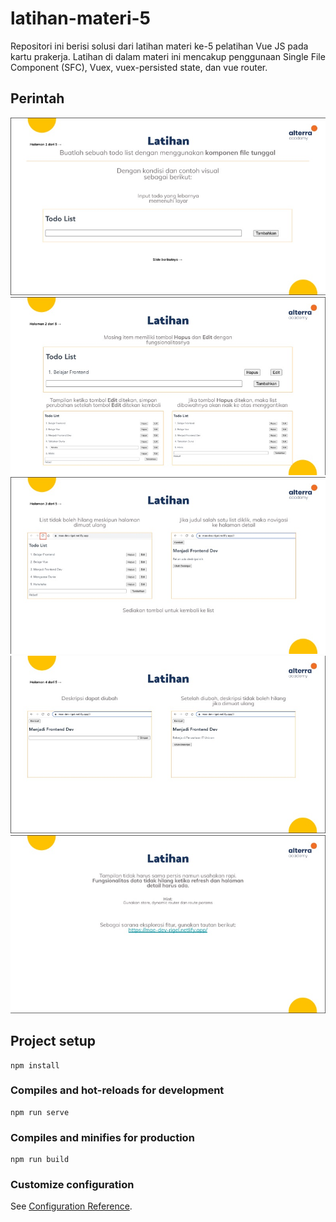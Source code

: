 # latihan-materi-5
Repositori ini berisi solusi dari latihan materi ke-5 pelatihan Vue JS pada kartu prakerja. Latihan di dalam materi ini mencakup penggunaan Single File Component (SFC), Vuex, vuex-persisted state, dan vue router.

## Perintah
![perintah 1](/task/perintah-1.jpg)
![perintah 2](/task/perintah-2.jpg)
![perintah 3](/task/perintah-3.jpg)
![perintah 4](/task/perintah-4.jpg)
![perintah 5](/task/perintah-5.jpg)

## Project setup
```
npm install
```

### Compiles and hot-reloads for development
```
npm run serve
```

### Compiles and minifies for production
```
npm run build
```

### Customize configuration
See [Configuration Reference](https://cli.vuejs.org/config/).
